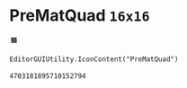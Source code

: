 # PreMatQuad `16x16`
<img src="/img/PreMatQuad.png" width=16 height=16>

``` CSharp
EditorGUIUtility.IconContent("PreMatQuad")
```
```
4703181895710152794
```
